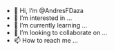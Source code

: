 - 👋 Hi, I’m @AndresFDaza
- 👀 I’m interested in ...
- 🌱 I’m currently learning ...
- 💞️ I’m looking to collaborate on ...
- 📫 How to reach me ...

<!---
AndresFDaza/AndresFDaza is a ✨ special ✨ repository because its `README.md` (this file) appears on your GitHub profile.
You can click the Preview link to take a look at your changes.
--->
